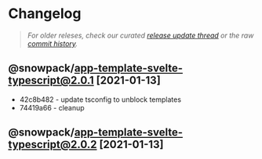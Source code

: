 # Changelog

> *For older releses, check our curated [release update thread](https://github.com/snowpackjs/snowpack/discussions/1183) or the raw [commit history](https://github.com/snowpackjs/snowpack/commits/main/create-snowpack-app/app-template-svelte-typescript).*

## @snowpack/app-template-svelte-typescript@2.0.1 [2021-01-13]

* 42c8b482 - update tsconfig to unblock templates 
* 74419a66 - cleanup 

## @snowpack/app-template-svelte-typescript@2.0.2 [2021-01-13]

